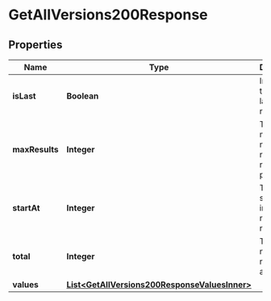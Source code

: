 

# GetAllVersions200Response


## Properties

| Name | Type | Description | Notes |
|------------ | ------------- | ------------- | -------------|
|**isLast** | **Boolean** | Indicates if this is the last page of results. |  [optional] |
|**maxResults** | **Integer** | The maximum number of results returned per page. |  [optional] |
|**startAt** | **Integer** | The starting index of the returned results. |  [optional] |
|**total** | **Integer** | The total number of results available. |  [optional] |
|**values** | [**List&lt;GetAllVersions200ResponseValuesInner&gt;**](GetAllVersions200ResponseValuesInner.md) |  |  [optional] |



